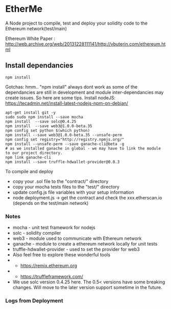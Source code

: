 # EtherMe
A Node project to compile, test and deploy your solidity code to the Ethereum network(test/main)

Ethereum White Paper : http://web.archive.org/web/20131228111141/http://vbuterin.com/ethereum.html

## Install dependancies
```npm install```

Gotchas: hmm.. "npm install" always dont work as some of the dependancies are still in development and module inter-dependancies may create issues. So here are some tips.
Install nodeJS: https://tecadmin.net/install-latest-nodejs-npm-on-debian/
```
apt-get install git -y
sudo sudo npm install --save mocha
npm install  --save solc@0.4.25
npm install  --save web3@1.0.0-beta.35
npm config set python $(which python)
npm install --save web3@1.0.0-beta.35 --unsafe-perm
npm config set registry="http://registry.npmjs.org/"
npm install --unsafe-perm --save ganache-cli@beta -g
# as we installed ganache in global - we may have to link the module to our project directory.
npm link ganache-cli
npm install --save truffle-hdwallet-provider@0.0.3
```

To compile and deploy
- copy your .sol file to the "contract/" directory
- copy your mocha tests files to the "test/" directory
- update config.js file variables with your setup information
- node deployment.js -> get the contract and check the xxx.etherscan.io (depends on the test/main network)


### Notes
* mocha - unit test framework for nodejs
* solc  - solidity compiler
* web3  - module used to communicate with Ethereum network
* ganache - module to create a ethereum network locally for unit tests
* truffle-hdwallet-provider - used to set the provider for web3
* Also feel free to explore these wonderful tools
* * https://remix.ethereum.org
* * https://truffleframework.com/
* We use solc version 0.4.25 here. The 0.5< versions have some breaking changes. Will move to the later version support sometime in the future.

### Logs from Deployment
